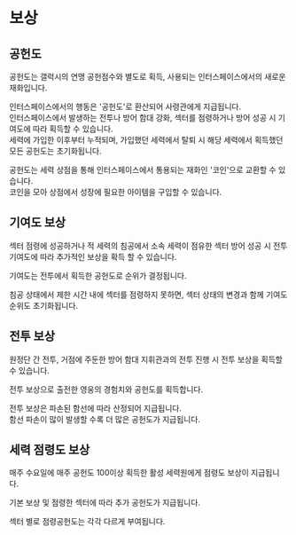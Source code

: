# 보상

## 공헌도

공헌도는 갤럭시의 연맹 공헌점수와 별도로 획득, 사용되는 인터스페이스에서의 새로운 재화입니다.

인터스페이스에서의 행동은 '공헌도'로 환산되어 사령관에게 지급됩니다.<br>
인터스페이스에서 발생하는 전투나 방어 함대 강화, 섹터를 점령하거나 방어 성공 시 기여도에 따라 획득할 수 있습니다.<br>
세력에 가입한 이후부터 누적되며, 가입했던 세력에서 탈퇴 시 해당 세력에서 획득했던 모든 공헌도는 초기화됩니다.

공헌도는 세력 상점을 통해 인터스페이스에서 통용되는 재화인 '코인'으로 교환할 수 있습니다.<br>
코인을 모아 상점에서 성장에 필요한 아이템을 구입할 수 있습니다.


## 기여도 보상

섹터 점령에 성공하거나 적 세력의 침공에서 소속 세력이 점유한 섹터 방어 성공 시 전투 기여도에 따라 추가적인 보상을 확득 할 수 있습니다.

기여도는 전투에서 획득한 공헌도로 순위가 결정됩니다.

침공 상태에서 제한 시간 내에 섹터를 점령하지 못하면, 섹터 상태의 변경과 함께 기여도 순위도 초기화됩니다.


## 전투 보상

원정단 간 전투, 거점에 주둔한 방어 함대 지휘관과의 전투 진행 시 전투 보상을 획득할 수 있습니다.

전투 보상으로 출전한 영웅의 경험치와 공헌도를 획득합니다.

전투 보상은 파손된 함선에 따라 산정되어 지급됩니다.<br>
함선 파손이 많이 발생할 수록 더 많은 공헌도가 지급됩니다.


## 세력 점령도 보상

매주 수요일에 매주 공헌도 100이상 획득한 활성 세력원에게 점령도 보상이 지급됩니다.

기본 보상 및 점령한 섹터에 따라 추가 공헌도가 지급됩니다.

섹터 별로 점령공헌도는 각각 다르게 부여됩니다.
